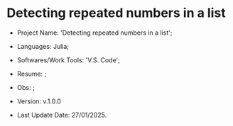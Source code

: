 # Detecting repeated numbers in a list

- Project Name: 'Detecting repeated numbers in a list';
- Languages: Julia;
- Softwares/Work Tools: 'V.S. Code';
- Resume: ;
- Obs: ;
- Version: v.1.0.0

- Last Update Date: 27/01/2025.